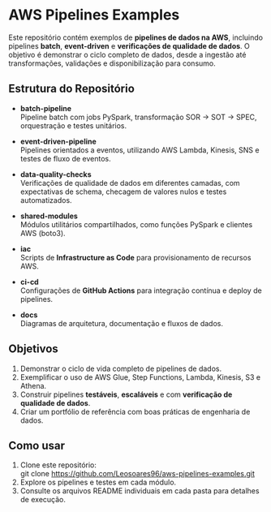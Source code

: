 # AWS Pipelines Examples

Este repositório contém exemplos de **pipelines de dados na AWS**, incluindo pipelines **batch**, **event-driven** e **verificações de qualidade de dados**. O objetivo é demonstrar o ciclo completo de dados, desde a ingestão até transformações, validações e disponibilização para consumo.

## Estrutura do Repositório

- **batch-pipeline**  
  Pipeline batch com jobs PySpark, transformação SOR → SOT → SPEC, orquestração e testes unitários.

- **event-driven-pipeline**  
  Pipelines orientados a eventos, utilizando AWS Lambda, Kinesis, SNS e testes de fluxo de eventos.

- **data-quality-checks**  
  Verificações de qualidade de dados em diferentes camadas, com expectativas de schema, checagem de valores nulos e testes automatizados.

- **shared-modules**  
  Módulos utilitários compartilhados, como funções PySpark e clientes AWS (boto3).

- **iac**  
  Scripts de **Infrastructure as Code** para provisionamento de recursos AWS.

- **ci-cd**  
  Configurações de **GitHub Actions** para integração contínua e deploy de pipelines.

- **docs**  
  Diagramas de arquitetura, documentação e fluxos de dados.

## Objetivos

1. Demonstrar o ciclo de vida completo de pipelines de dados.
2. Exemplificar o uso de AWS Glue, Step Functions, Lambda, Kinesis, S3 e Athena.
3. Construir pipelines **testáveis**, **escaláveis** e com **verificação de qualidade de dados**.
4. Criar um portfólio de referência com boas práticas de engenharia de dados.

## Como usar

1. Clone este repositório:  
   git clone https://github.com/Leosoares96/aws-pipelines-examples.git
2. Explore os pipelines e testes em cada módulo.
3. Consulte os arquivos README individuais em cada pasta para detalhes de execução.
